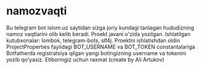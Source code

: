 # namozvaqti
Bu telegram bot islom.uz saytidan sizga joriy kundagi tanlagan hududizning namoz vaqtlarini olib kelib beradi.
Proekt javani o'zida yozilgan.
Ishlatilgan kutubxonalar: lombok, telegram-bots, slf4j.
Proektni ishlatishdan oldin ProjectProperties faylidagi BOT_USERNAME va BOT_TOKEN constantalariga Botfatherda registratsiya qilgan yangi botingizning username va tokenini yozib qo'yasiz.
Etiboringiz uchun raxmat (create by Ali Artukov)
